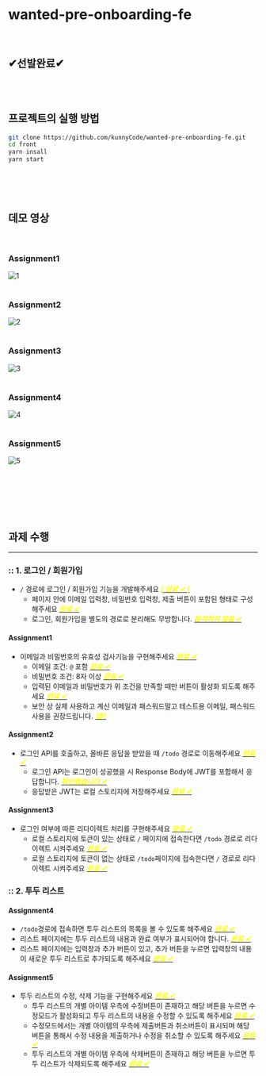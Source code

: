 # wanted-pre-onboarding-fe

<br/>

## ✔︎선발완료✔︎

<br/><br/>

## 프로젝트의 실행 방법

```bash
git clone https://github.com/kunnyCode/wanted-pre-onboarding-fe.git
cd front
yarn insall
yarn start
```

<br/><br/><br/>

## 데모 영상

<br/>

### Assignment1

![1](https://user-images.githubusercontent.com/77873651/185752013-4952bc4e-4066-4c8f-bf73-f4efadc11d4a.gif)
<br/><br/>

### Assignment2

![2](https://user-images.githubusercontent.com/77873651/185750636-ecc75628-0479-4275-b97a-86f692a75b3b.gif)
<br/><br/>

### Assignment3

![3](https://user-images.githubusercontent.com/77873651/185750629-6f326fa1-2a66-4fc3-a755-acb88c8a9193.gif)
<br/><br/>

### Assignment4

![4](https://user-images.githubusercontent.com/77873651/185750624-97490940-9af0-44ba-ba42-980aa76b38c7.gif)
<br/><br/>

### Assignment5

![5](https://user-images.githubusercontent.com/77873651/185752067-f7b7254d-9db3-4ac5-a36f-cff18853d972.gif)
<br/><br/>

<br/><br/><br/><br/>

## 과제 수행

---

### :: 1. 로그인 / 회원가입

- `/` 경로에 로그인 / 회원가입 기능을 개발해주세요 <U><span style="color:yellow">**_[ 완료 ✔ ]_**</span></U>
  - 페이지 안에 이메일 입력창, 비밀번호 입력창, 제출 버튼이 포함된 형태로 구성해주세요 <U><span style="color:yellow">**_완료 ✔︎_**</span></U>
  - 로그인, 회원가입을 별도의 경로로 분리해도 무방합니다. <U><span style="color:yellow">**_분리하지 않음 ✔︎_**</span></U>

#### Assignment1

- 이메일과 비밀번호의 유효성 검사기능을 구현해주세요 <U><span style="color:yellow">**_완료 ✔︎_**</span></U>
  - 이메일 조건: `@` 포함 <U><span style="color:yellow">**_완료 ✔︎_**</span></U>
  - 비밀번호 조건: 8자 이상 <U><span style="color:yellow">**_완료 ✔︎_**</span></U>
  - 입력된 이메일과 비밀번호가 위 조건을 만족할 때만 버튼이 활성화 되도록 해주세요 <U><span style="color:yellow">**_완료 ✔︎_**</span></U>
  - 보안 상 실제 사용하고 계신 이메일과 패스워드말고 테스트용 이메일, 패스워드 사용을 권장드립니다. <U><span style="color:yellow">**_넵!!_**</span></U>

#### Assignment2

- 로그인 API를 호출하고, 올바른 응답을 받았을 때 `/todo` 경로로 이동해주세요 <U><span style="color:yellow">**_완료 ✔︎_**</span></U>
  - 로그인 API는 로그인이 성공했을 시 Response Body에 JWT를 포함해서 응답합니다. <U><span style="color:yellow">**_확인했습니다 ✔︎_**</span></U>
  - 응답받은 JWT는 로컬 스토리지에 저장해주세요 <U><span style="color:yellow">**_완료 ✔︎_**</span></U>

#### Assignment3

- 로그인 여부에 따른 리다이렉트 처리를 구현해주세요 <U><span style="color:yellow">**_완료 ✔︎_**</span></U>
  - 로컬 스토리지에 토큰이 있는 상태로 `/` 페이지에 접속한다면 `/todo` 경로로 리다이렉트 시켜주세요 <U><span style="color:yellow">**_완료 ✔︎_**</span></U>
  - 로컬 스토리지에 토큰이 없는 상태로 `/todo`페이지에 접속한다면 `/` 경로로 리다이렉트 시켜주세요 <U><span style="color:yellow">**_완료 ✔︎_**</span></U>

### :: 2. 투두 리스트

#### Assignment4

- `/todo`경로에 접속하면 투두 리스트의 목록을 볼 수 있도록 해주세요 <U><span style="color:yellow">**_완료 ✔︎_**</span></U>
- 리스트 페이지에는 투두 리스트의 내용과 완료 여부가 표시되어야 합니다. <U><span style="color:yellow">**_완료 ✔︎_**</span></U>
- 리스트 페이지에는 입력창과 추가 버튼이 있고, 추가 버튼을 누르면 입력창의 내용이 새로운 투두 리스트로 추가되도록 해주세요 <U><span style="color:yellow">**_완료 ✔︎_**</span></U>

#### Assignment5

- 투두 리스트의 수정, 삭제 기능을 구현해주세요 <U><span style="color:yellow">**_완료 ✔︎_**</span></U>
  - 투두 리스트의 개별 아이템 우측에 수정버튼이 존재하고 해당 버튼을 누르면 수정모드가 활성화되고 투두 리스트의 내용을 수정할 수 있도록 해주세요 <U><span style="color:yellow">**_완료 ✔︎_**</span></U>
  - 수정모드에서는 개별 아이템의 우측에 제출버튼과 취소버튼이 표시되며 해당 버튼을 통해서 수정 내용을 제출하거나 수정을 취소할 수 있도록 해주세요 <U><span style="color:yellow">**_완료 ✔︎_**</span></U>
  - 투두 리스트의 개별 아이템 우측에 삭제버튼이 존재하고 해당 버튼을 누르면 투두 리스트가 삭제되도록 해주세요 <U><span style="color:yellow">**_완료 ✔︎_**</span></U>
